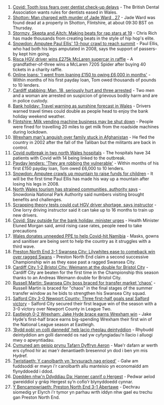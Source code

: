 1. [Covid: Tooth loss fears over dentist check-up delays](https://www.bbc.co.uk/news/uk-wales-58144671?at_medium=RSS&at_campaign=KARANGA) - The British Dental Association wants rules for dentists eased in Wales.
2. [Shotton: Man charged with murder of Jade Ward , 27](https://www.bbc.co.uk/news/uk-wales-58371557?at_medium=RSS&at_campaign=KARANGA) - Jade Ward was found dead at a property in Shotton, Flintshire, at about 09:30 BST on Thursday.
3. [Stormzy, Skepta and Aitch: Making beats for rap stars at 19](https://www.bbc.co.uk/news/uk-wales-58355499?at_medium=RSS&at_campaign=KARANGA) - Chris Rich has made thousands from creating beats in the style of hip hop's elite.
4. [Snowdon: Amputee Paul Ellis' 13-hour crawl to reach summit](https://www.bbc.co.uk/news/uk-wales-58371553?at_medium=RSS&at_campaign=KARANGA) - Paul Ellis, who had both his legs amputated in 2008, says the support of passers-by kept him going.
5. [Risca HGV driver wins £275k McLaren supercar in raffle](https://www.bbc.co.uk/news/uk-wales-58371549?at_medium=RSS&at_campaign=KARANGA) - A grandfather-of-three wins a McLaren 720S Spider after buying 40 tickets in a charity raffle.
6. [Online loans: 'I went from loaning £150 to owing £6,000 in months'](https://www.bbc.co.uk/news/uk-wales-58341915?at_medium=RSS&at_campaign=KARANGA) - Within months of his first payday loan, Tom owed thousands of pounds to 10 lenders.
7. [Cardiff stabbing: Man, 18, seriously hurt and three arrested](https://www.bbc.co.uk/news/uk-wales-58370377?at_medium=RSS&at_campaign=KARANGA) - Two men and a woman are arrested on suspicion of grievous bodily harm and are in police custody.
8. [Bank holiday: Travel warning as sunshine forecast in Wales](https://www.bbc.co.uk/news/uk-wales-58359415?at_medium=RSS&at_campaign=KARANGA) - Drivers warned travel times could double as people head to enjoy the bank holiday weekend weather.
9. [Flintshire: Milk vending machine business may be shut down](https://www.bbc.co.uk/news/uk-wales-58363053?at_medium=RSS&at_campaign=KARANGA) - People were fined for travelling 20 miles to get milk from the roadside machines during lockdown.
10. [Wrexham man's anguish over family stuck in Afghanistan](https://www.bbc.co.uk/news/uk-wales-58367506?at_medium=RSS&at_campaign=KARANGA) - He fled the country in 2002 after the fall of the Taliban but the militants are back in control.
11. [Covid outbreak in two north Wales hospitals](https://www.bbc.co.uk/news/uk-wales-58354657?at_medium=RSS&at_campaign=KARANGA) - The hospitals have 34 patients with Covid with 14 being linked to the outbreak.
12. [Payday lenders: 'They are robbing the vulnerable'](https://www.bbc.co.uk/news/uk-wales-58361988?at_medium=RSS&at_campaign=KARANGA) - Within months of his first £150 payday loan, Tom owed £6,000 to 10 lenders.
13. [Snowdon: Amputee crawls up mountain to raise funds for children](https://www.bbc.co.uk/news/uk-wales-58359428?at_medium=RSS&at_campaign=KARANGA) - It will be the first time Paul Ellis has made his way up a mountain after losing his legs in 2008.
14. [North Wales tourism has strained communities, authority says](https://www.bbc.co.uk/news/uk-wales-58351077?at_medium=RSS&at_campaign=KARANGA) - Snowdonia National Park Authority said numbers visiting brought benefits and challenges.
15. [Scrapping theory tests could cut HGV driver shortage, says instructor](https://www.bbc.co.uk/news/uk-wales-58348870?at_medium=RSS&at_campaign=KARANGA) - One lorry driving instructor said it can take up to 16 months to train up new drivers.
16. [Covid: Stay outside for the bank holiday, minister urges](https://www.bbc.co.uk/news/uk-wales-58354655?at_medium=RSS&at_campaign=KARANGA) - Health Minister Eluned Morgan said, amid rising case rates, people need to take precautions
17. [Wales donates unneeded PPE to help Covid-hit Namibia](https://www.bbc.co.uk/news/uk-wales-58341479?at_medium=RSS&at_campaign=KARANGA) - Masks, gowns and sanitiser are being sent to help the country as it struggles with a third wave.
18. [Preston North End 3-1 Swansea City: Lilywhites ease to comeback win over ragged Swans](https://www.bbc.co.uk/sport/football/58289220?at_medium=RSS&at_campaign=KARANGA) - Preston North End claim a second successive Championship win as they ease past a ragged Swansea City.
19. [Cardiff City 1-2 Bristol City: Weimann at the double for Bristol City](https://www.bbc.co.uk/sport/football/58289214?at_medium=RSS&at_campaign=KARANGA) - Cardiff City are beaten for the first time in the Championship this season thanks to an Andreas Weimann double for Bristol City.
20. [Russell Martin: Swansea City boss braced for transfer market 'chaos'](https://www.bbc.co.uk/sport/football/58370856?at_medium=RSS&at_campaign=KARANGA) - Russell Martin is braced for "chaos" in the final stages of the summer transfer window as he bids to strengthen his Swansea City squad.
21. [Salford City 3-0 Newport County: Three first-half goals seal Salford victory](https://www.bbc.co.uk/sport/football/58289533?at_medium=RSS&at_campaign=KARANGA) - Salford City secured their first league win of the season with a 3-0 victory over Newport County in League Two.
22. [Eastleigh 0-2 Wrexham: Jake Hyde brace earns Wrexham win](https://www.bbc.co.uk/sport/football/58289699?at_medium=RSS&at_campaign=KARANGA) - Jake Hyde's first-half brace earns big-spending Wrexham their first win of the National League season at Eastleigh.
23. ['Bydd pobl yn colli dannedd' heb lacio rheolau deintyddion](https://www.bbc.co.uk/newyddion/58358879?at_medium=RSS&at_campaign=KARANGA) - Rhybudd deintyddion am golli dannedd os nad yw cyfyngiadau'n llacio i alluogi mwy o apwyntiadau.
24. [Cymuned am geisio prynu Tafarn Dyffryn Aeron](https://www.bbc.co.uk/newyddion/58342639?at_medium=RSS&at_campaign=KARANGA) - Mae'r dafarn ar werth ers cyfnod hir ac mae'r denantiaeth bresennol yn dod i ben ym mis Hydref.
25. [Twristiaeth: Y canolbarth yn 'brysurach nag erioed'](https://www.bbc.co.uk/newyddion/58357793?at_medium=RSS&at_campaign=KARANGA) - Galw am fuddsoddi er mwyn i'r canolbarth allu manteisio yn economaidd am flynyddoedd i ddod.
26. [Doedden nhw'n Ddyddiau Da: Hanner canrif o Hergest](https://www.bbc.co.uk/newyddion/58357416?at_medium=RSS&at_campaign=KARANGA) - Pedwar aelod gwreiddiol y grŵp Hergest sy’n cofio’r blynyddoedd cynnar.
27. [Y Bencampwriaeth: Preston North End 3-1 Abertawe](https://www.bbc.co.uk/newyddion/58370391?at_medium=RSS&at_campaign=KARANGA) - Dechrau siomedig yr Elyrch i'r tymor yn parhau wrth iddyn nhw gael eu trechu gan Preston North End.
